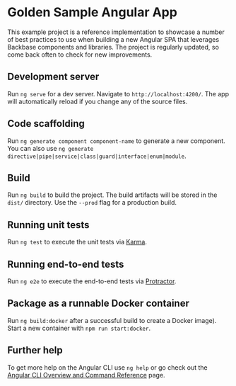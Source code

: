 # Golden Sample Angular App

This example project is a reference implementation to showcase a number of best practices to use when building a new Angular SPA that leverages Backbase components and libraries. The project is regularly updated, so come back often to check for new improvements.

## Development server

Run `ng serve` for a dev server. Navigate to `http://localhost:4200/`. The app will automatically reload if you change any of the source files.

## Code scaffolding

Run `ng generate component component-name` to generate a new component. You can also use `ng generate directive|pipe|service|class|guard|interface|enum|module`.

## Build

Run `ng build` to build the project. The build artifacts will be stored in the `dist/` directory. Use the `--prod` flag for a production build.

## Running unit tests

Run `ng test` to execute the unit tests via [Karma](https://karma-runner.github.io).

## Running end-to-end tests

Run `ng e2e` to execute the end-to-end tests via [Protractor](http://www.protractortest.org/).

## Package as a runnable Docker container

Run `ng build:docker` after a successful build to create a Docker image). Start a new container with `npm run start:docker`.

## Further help

To get more help on the Angular CLI use `ng help` or go check out the [Angular CLI Overview and Command Reference](https://angular.io/cli) page.
